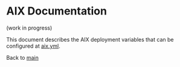 # AIX Documentation
(work in progress)

This document describes the AIX deployment variables that can be configured at [aix.yml](../vars/aix.yml).


Back to [main](main.md)
